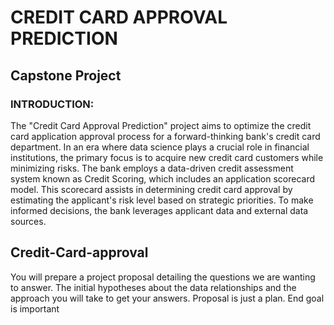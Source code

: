 # CREDIT CARD APPROVAL PREDICTION
## Capstone Project
### INTRODUCTION:
The "Credit Card Approval Prediction" project aims to optimize the credit card application approval process for a forward-thinking bank's credit card department. In an era where data science plays a crucial role in financial institutions, the primary focus is to acquire new credit card customers while minimizing risks. The bank employs a data-driven credit assessment system known as Credit Scoring, which includes an application scorecard model. This scorecard assists in determining credit card approval by estimating the applicant's risk level based on strategic priorities. To make informed decisions, the bank leverages applicant data and external data sources.

## Credit-Card-approval
You will prepare a project proposal detailing the questions we are wanting to answer. The initial hypotheses about the data relationships and the approach you will take to get your answers.   Proposal is just a plan.  End goal is important
